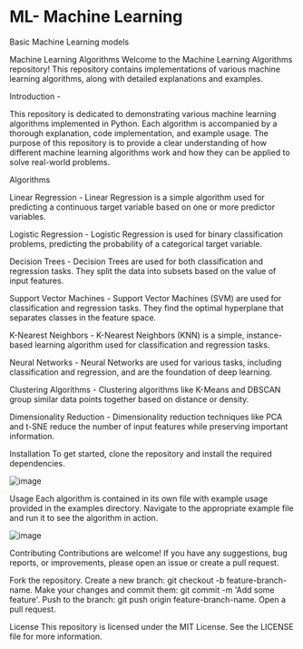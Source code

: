 # ML- Machine Learning
Basic Machine Learning models

Machine Learning Algorithms
Welcome to the Machine Learning Algorithms repository! This repository contains implementations of various machine learning algorithms, along with detailed explanations and examples.


Introduction -

This repository is dedicated to demonstrating various machine learning algorithms implemented in Python. Each algorithm is accompanied by a thorough explanation, code implementation, and example usage. The purpose of this repository is to provide a clear understanding of how different machine learning algorithms work and how they can be applied to solve real-world problems.

Algorithms

Linear Regression - Linear Regression is a simple algorithm used for predicting a continuous target variable based on one or more predictor variables.

Logistic Regression - Logistic Regression is used for binary classification problems, predicting the probability of a categorical target variable.

Decision Trees - Decision Trees are used for both classification and regression tasks. They split the data into subsets based on the value of input features.

Support Vector Machines - Support Vector Machines (SVM) are used for classification and regression tasks. They find the optimal hyperplane that separates classes in the feature space.

K-Nearest Neighbors -  K-Nearest Neighbors (KNN) is a simple, instance-based learning algorithm used for classification and regression tasks.

Neural Networks - Neural Networks are used for various tasks, including classification and regression, and are the foundation of deep learning.

Clustering Algorithms -  Clustering algorithms like K-Means and DBSCAN group similar data points together based on distance or density.

Dimensionality Reduction - Dimensionality reduction techniques like PCA and t-SNE reduce the number of input features while preserving important information.

Installation
To get started, clone the repository and install the required dependencies.

![image](https://github.com/user-attachments/assets/db15d158-a157-4d8d-afd2-35ac0f663309)

Usage
Each algorithm is contained in its own file with example usage provided in the examples directory. Navigate to the appropriate example file and run it to see the algorithm in action.

![image](https://github.com/user-attachments/assets/64d87077-c719-4111-9eba-c8ee931f8d32)

Contributing
Contributions are welcome! If you have any suggestions, bug reports, or improvements, please open an issue or create a pull request.

Fork the repository.
Create a new branch: git checkout -b feature-branch-name.
Make your changes and commit them: git commit -m 'Add some feature'.
Push to the branch: git push origin feature-branch-name.
Open a pull request.

License
This repository is licensed under the MIT License. See the LICENSE file for more information.



